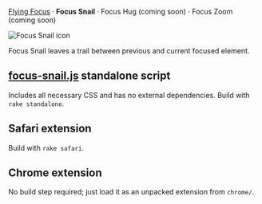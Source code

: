 [Flying Focus](http://github.com/NV/flying-focus/) ·
**Focus Snail** ·
Focus Hug (coming soon) ·
Focus Zoom (coming soon)

![Focus Snail icon](http://nv.github.io/focus-snail/chrome/icon_128.png)

Focus Snail leaves a trail between previous and current focused element.

## [focus-snail.js](http://nv.github.io/focus-snail/standalone/focus-snail.js) standalone script

Includes all necessary CSS and has no external dependencies. Build with `rake standalone`.

## Safari extension

Build with `rake safari`.

## Chrome extension

No build step required; just load it as an unpacked extension from `chrome/`.
